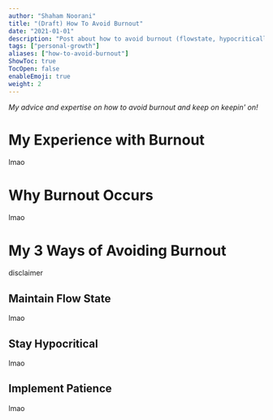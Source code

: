 ```yaml
---
author: "Shaham Noorani"
title: "(Draft) How To Avoid Burnout"
date: "2021-01-01"
description: "Post about how to avoid burnout (flowstate, hypocritically, patience)"
tags: ["personal-growth"]
aliases: ["how-to-avoid-burnout"]
ShowToc: true
TocOpen: false
enableEmoji: true
weight: 2
---
```


<!--blurb-->
*My advice and expertise on how to avoid burnout and keep on keepin' on!*

<!--more-->
# My Experience with Burnout

lmao

# Why Burnout Occurs

lmao

# My 3 Ways of Avoiding Burnout

disclaimer

## Maintain Flow State

lmao

## Stay Hypocritical

lmao

## Implement Patience

lmao
